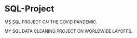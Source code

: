# SQL-Project



MS SQL PROJECT ON THE COVID PANDEMIC.

MY SQL DATA CLEANING PROJECT ON WORLDWIDE LAYOFFS.
